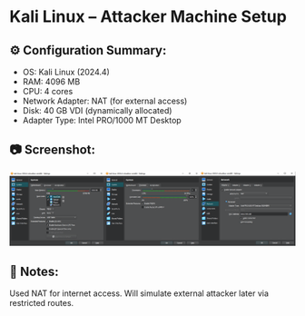 # Kali Linux – Attacker Machine Setup

## ⚙️ Configuration Summary:
- OS: Kali Linux (2024.4)
- RAM: 4096 MB
- CPU: 4 cores
- Network Adapter: NAT (for external access)
- Disk: 40 GB VDI (dynamically allocated)
- Adapter Type: Intel PRO/1000 MT Desktop

## 📷 Screenshot:
![Kali VM Settings](../screenshots/kaliConfig.png)

## 💭 Notes:
Used NAT for internet access. Will simulate external attacker later via restricted routes.

